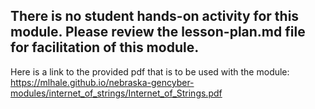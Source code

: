 ## There is no student hands-on activity for this module. Please review the lesson-plan.md file for facilitation of this module.

Here is a link to the provided pdf that is to be used with the module: https://mlhale.github.io/nebraska-gencyber-modules/internet_of_strings/Internet_of_Strings.pdf
